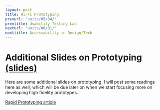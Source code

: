 ```yaml
---
layout: post
title: Hi-Fi Prototyping
prevurl: "units/05/04/"
prevtitle: Usability Testing Lab
nexturl: "units/06/01/"
nexttitle: Accessability in Design/Tech
---
```


# Additional Slides on Prototyping [(slides)](https://docs.google.com/presentation/d/1x6wj3ycDpi8eDwauyTWJo3cuGYlZtd6oC-1QPzvNvFU/edit?usp=sharing)

Here are some additional slides on prototyping. I will post some readings here as well, which will be due later on when we start focusing more on developing high fidelity prototypes.

[Rapid Prototyping article](https://www.smashingmagazine.com/2010/06/design-better-faster-with-rapid-prototyping/)
